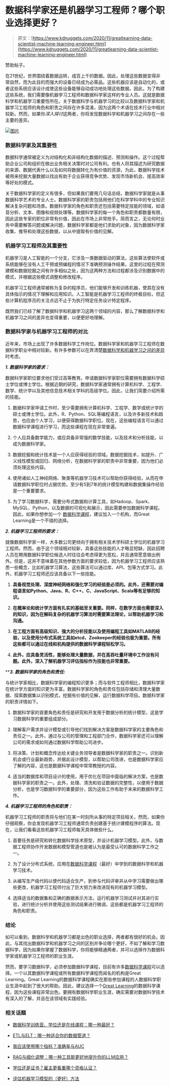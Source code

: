 # 数据科学家还是机器学习工程师？哪个职业选择更好？

> 原文：[https://www.kdnuggets.com/2020/11/greatlearning-data-scientist-machine-learning-engineer.html](https://www.kdnuggets.com/2020/11/greatlearning-data-scientist-machine-learning-engineer.html)

赞助帖子。

在21世纪，世界围绕着数据运转，成百上千的数据。因此，处理这些数据变得非常自然，而为此目的而强大的设备已经成为必需品。这些机器应该是自动化的，或者这些系统应该设计成使这些设备能够自动成功地处理这些数据。因此，为了构建这些系统，我们需要像机器学习工程师和数据科学家这样的专业人员。这就是数据科学和机器学习重要性所在。关于数据科学与机器学习的比较以及数据科学家和机器学习工程师的角色和职责之间存在许多混淆，因为这两个术语在技术行业中相对较新。然而，如果你*深入探讨*这两者，你将发现数据科学和机器学习之间存在一些主要的差异。

[![图片](../Images/9477ddce9e705289572f0c847998a2f3.png)](https://www.mygreatlearning.com/blog/difference-data-science-machine-learning-ai/)

### **数据科学家及其重要性**

数据科学通常被定义为对结构化和非结构化数据的描述、预测和操作。这个过程帮助企业公司和组织在做出业务相关决策时对公司有利。也有人将其描述为研究数据的来源、数据代表什么以及如何将数据转化为有价值的资源，为此，数据科学技术被用来挖掘大量数据以找出有助于企业获得竞争优势、发现市场新机会、提高效率等好处的模式。

关于数据科学家的定义有很多，但如果我们要用几句话总结，数据科学家就是从事数据科学艺术的专业人士。数据科学家的职责包括用他们在科学学科中的专业知识解决复杂问题和场景。数据科学家的角色和职责还包括需要特定技能的领域，如语音分析、文本、图像和视频处理等。数据科学家的每一个角色和职责都数量有限，因此这些专家的职位非常有价值，因此在市场上非常抢手。简而言之，无论何时业务中需要解答问题或解决问题，数据科学家都是他们求助的对象，因为数据科学家收集、推导和处理这些数据，以从中提取有价值的见解。

### **机器学习工程师及其重要性**

机器学习是人工智能的一个分支，它涉及一类数据驱动的算法，这些算法使软件或系统能够在没有人工干预或预编程的情况下准确预测操作结果。这里的过程在预测建模和数据挖掘之间有许多相似之处，因为这两种方法和过程都涉及识别数据中的模式，并根据这些模式调整和修改程序。

机器学习工程师通常被称为复杂的程序员，他们能够开发和训练机器，使其在没有具体指示的情况下理解和应用知识。人工智能是机器学习工程师的终极目标，但这些计算机程序员的关注点远不止于为执行特定任务设计特定程序。

既然我们已经了解了数据科学和机器学习这两个领域的内容，那么了解数据科学和机器学习之间的差异也变得重要，以便更好地理解。

### **数据科学家与机器学习工程师的对比**

近年来，市场上出现了许多数据科学工作岗位。数据科学家和机器学习工程师在数据科学职业中相对较新。有许多参数可以在弄清楚[数据科学和机器学习之间的差异](https://www.mygreatlearning.com/blog/difference-data-science-machine-learning-ai/)时考虑。

***1\. 数据科学家的要求：***

数据科学家职位要求他们受过高等教育。申请数据科学家职位需要拥有数据科学硕士学位或博士学位。根据近期的研究，数据科学家通常拥有计算机科学、工程学、数学、统计学以及其他信息技术相关学科的高级学位。因此，让我们简要介绍所需的技能。

1.  数据科学家申请工作时，至少需要拥有计算机科学、工程学、数学或统计学的硕士或博士学位。此外，R、Python、SQL等编程语言，以及许多新技术和趋势，也应由个人学习，以便获得数据科学职位。现在，这些编程语言可以通过数据科学课程进行学习，而这些课程在现在非常普遍。

1.  个人应具备数学能力，或应具备非常强的数学技能，以及技术和分析技能，以成为数据科学家。

1.  数据挖掘和统计技术是一个人应获得经验的领域。数据挖掘技术，如提升、广义线性模型或回归、网络分析，在数据科学家的职责中非常重要，因为他们必须处理这些内容。

1.  使用诸如人工神经网络、聚类等机器学习技术可以帮助你获得经验，从而在申请数据科学职位时占据优势。至少有5到7年的统计模型构建和数据集操作经验是一个重要要求。

1.  为了学习数据科学，需要分布式数据和计算工具，如Hadoop、Spark、MySQL、Python，以及数据的可视化和展示，因此需要参加数据科学课程。因此，如果你想参加一个 [数据科学课程](https://www.mygreatlearning.com/us/data-science/courses/pg-program-data-science-business-analytics-course)，建议加入一个机构，而Great Learning是一个不错的选择。

***2\. 机器学习工程师的要求：***

就像数据科学家一样，大多数公司更倾向于拥有相关技术学科硕士学位的机器学习工程师。然而，由于这个领域相对较新，具备这些技能的人才略显短缺，因此招聘人员在聘用数据科学职位候选人时往往会考虑得更为宽松，并且通常愿意做出例外。但是，这并不意味着在其他参数方面的要求较低，因为机器学习工程师应该熟悉一些概念，比如机器学习算法，这些算法可以通过库、API、包等方式学习。此外，机器学习工程师还应该具备以下一些技能。

1.  **具备视觉处理、深度神经网络和强化学习的经验是必须的。此外，还需要对编程语言如Python、Java、R、C++、C、JavaScript、Scala等有足够的知识。**

1.  **在概率论和统计学方面有扎实的基础至关重要。同样，在数学方面也需要深入的知识，因为在解码复杂的机器学习算法时需要算法理论，以帮助机器学习和沟通。**

1.  **在工程方面有高级知识、强大的分析技能以及使用编程工具如MATLAB的经验，以及使用分布式系统工具如etcd、Zookeeper的经验也极为重要。所有这些都可以通过在线和机构提供的数据科学课程轻松学习。**

1.  **此外，应具备灵活性，能够处理大量数据，并在高吞吐量环境中工作没有问题。此外，深入了解机器学习评估指标作为技能也非常重要。**

*****3\. 数据科学家的角色和责任:***

与统计学家相比，数据科学家的编程知识更多；而与软件工程师相比，数据科学家在统计学方面的知识更为丰富。数据科学家的角色和责任包括存储和清理大量数据、探索数据集以识别模式，挖掘有价值的见解，运行数据科学项目。数据科学家的职责详情如下。

1.  数据科学家的首要角色和责任是研究和开发用于数据分析的统计模型，这是学习数据科学的重要组成部分。

1.  理解客户需求并设计模型或引导他们找到解决方案是数据科学家的主要角色和责任之一。此外，通过与公司的管理和工程部门合作，数据科学家还可以理解公司的需求或如何通过数据科学帮助公司进步。

1.  将决策、计划和概念传达给关键业务领导者是数据科学家的职责之一。识别新机会或行业最新趋势，并据此设计模型，以帮助公司改进，也是数据科学家应了解的内容，这也是数据科学课程中常常教授的内容。

1.  适当的数据库和项目设计的使用，用于优化在项目中面临的解决方案，也是数据科学家的职责之一。此外，处理、清洗和验证数据的完整性，以便用于数据分析，也是学习数据科学的重要部分，因为这些工作有助于未来的数据科学工作。

***4. 机器学习工程师的角色和职责：***

机器学习工程师的职责将与他们在某一时刻所从事的特定项目相关。然而，如果你仔细观察，你会发现机器学习工程师通常负责创建基于统计建模程序的算法。现在，让我们看看这些机器学习工程师每天具体做些什么。

1.  首要任务是研究和转化数据科学技术原型，并设计机器学习模型。此外，与数据工程师协作开发数据和模型管道也是被认为是最受认可的数据科学工作之一。

1.  为了设计分布式系统，应用在[数据科学课程](https://www.mygreatlearning.com/us/data-science/courses/pg-program-data-science-business-analytics-course)（最好）中学到的数据科学和机器学习技术。

1.  从编写生产级代码以使代码适合生产，到参与代码评审并从中学习需要做出哪些更改，机器学习工程师付出了巨大努力来改进现有的机器学习模型。

1.  选择适当的数据集和正确的数据表示方法，运行机器学习测试并对其进行实验，进行统计分析并使用这些测试结果进行微调，这些都是机器学习工程师的角色和职责。

### **结论**

如可以看到，数据科学和机器学习都是出色的职业选择，两者都有很好的机会。因此，与其找出数据科学和机器学习之间的区别并争论哪个更好，不如了解和学习数据科学，因为如果你掌握了数据科学，你将能够精通两者，并可以选择作为数据科学家或机器学习工程师的职业生涯。

然而，要学习数据科学，必须参加数据科学课程，目前有许多[数据科学课程](https://www.mygreatlearning.com/us/data-science/courses/pg-program-data-science-business-analytics-course)可以选择。一个以其数据科学课程或所有数据科学课程而闻名的机构是Great Learning。Great Learning的数据科学课程确实在那些参加课程的人数据科学职业生涯中起到了很大的帮助。因此，建议选择一个[Great Learning](https://www.mygreatlearning.com/us/)的数据科学课程，因为这些课程非常出色。要拥有数据科学职业生涯，确实需要对数据科学技术有深入的了解，并且在该领域有实践经验。

### 相关话题

+   [数据科学训练营、学位还是在线课程：哪一种最好？](https://www.kdnuggets.com/2022/09/best-data-science-bootcamp-degree-online-course.html)

+   [ETL与ELT：哪一种适合你的数据管道？](https://www.kdnuggets.com/2023/03/etl-elt-one-right-data-pipeline.html)

+   [我应该使用哪个指标？准确率与AUC](https://www.kdnuggets.com/2022/10/metric-accuracy-auc.html)

+   [RAG与细化调整：哪一种工具能更好地提升你的LLM应用？](https://www.kdnuggets.com/rag-vs-finetuning-which-is-the-best-tool-to-boost-your-llm-application)

+   [学位还是证书？雇主更看重哪个资格认证？](https://www.kdnuggets.com/degree-or-certificate-which-credential-do-employers-value-more)

+   [评估机器学习模型的（更好）方法](https://www.kdnuggets.com/2022/01/much-better-approach-evaluate-machine-learning-model.html)
